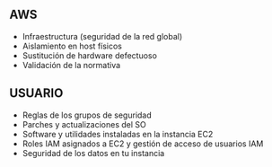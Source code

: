 ## AWS

- Infraestructura (seguridad de la red global)
- Aislamiento en host físicos
- Sustitución de hardware defectuoso
- Validación de la normativa

## USUARIO

- Reglas de los grupos de seguridad
- Parches y actualizaciones del SO
- Software y utilidades instaladas en la instancia EC2
- Roles IAM asignados a EC2 y gestión de acceso de usuarios IAM
- Seguridad de los datos en tu instancia
